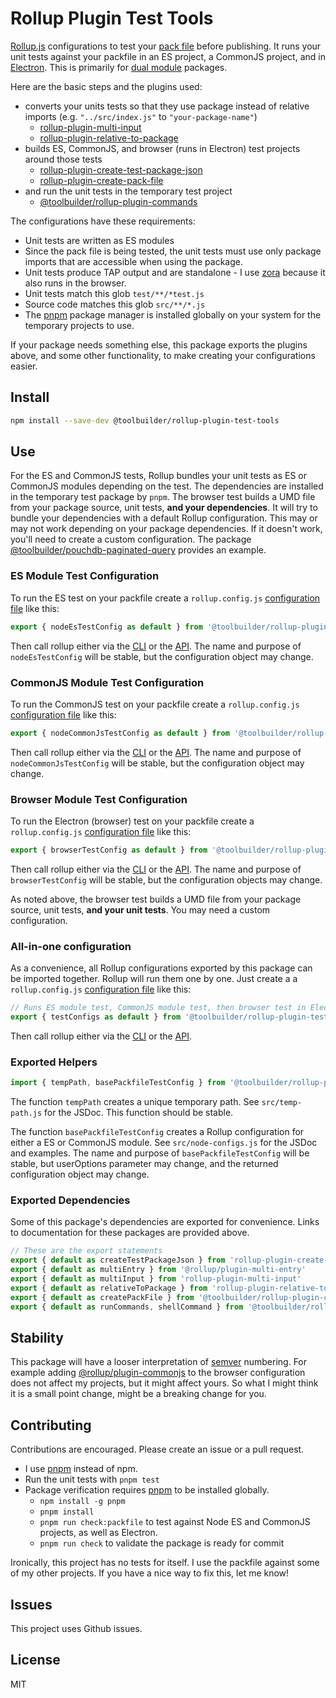# Rollup Plugin Test Tools

[Rollup.js](https://www.rollupjs.org/) configurations to test your [pack file](https://docs.npmjs.com/cli/v6/commands/npm-pack) before publishing. It runs your unit tests against your packfile in an ES project, a CommonJS project, and in [Electron](https://www.electronjs.org/). This is primarily for [dual module](https://nodejs.org/api/packages.html#dual-commonjses-module-packages) packages.

Here are the basic steps and the plugins used:

* converts your units tests so that they use package instead of relative imports (e.g. `"../src/index.js"` to `"your-package-name"`)
  * [rollup-plugin-multi-input](https://github.com/alfredosalzillo/rollup-plugin-multi-input)
  * [rollup-plugin-relative-to-package](https://github.com/toolbuilder/rollup-plugin-relative-to-package)
* builds ES, CommonJS, and browser (runs in Electron) test projects around those tests
  * [rollup-plugin-create-test-package-json](https://github.com/toolbuilder/rollup-plugin-create-test-package-json)
  * [rollup-plugin-create-pack-file](https://github.com/toolbuilder/rollup-plugin-create-pack-file)
* and run the unit tests in the temporary test project
  * [@toolbuilder/rollup-plugin-commands](https://github.com/toolbuilder/rollup-plugin-commands)

The configurations have these requirements:

* Unit tests are written as ES modules
* Since the pack file is being tested, the unit tests must use only package imports that are accessible when using the package.
* Unit tests produce TAP output and are standalone - I use [zora](https://www.npmjs.com/package/zora) because it also runs in the browser.
* Unit tests match this glob `test/**/*test.js`
* Source code matches this glob `src/**/*.js`
* The [pnpm](https://pnpm.io/) package manager is installed globally on your system for the temporary projects to use.

If your package needs something else, this package exports the plugins above, and some other functionality, to make creating your configurations easier.

## Install

```bash
npm install --save-dev @toolbuilder/rollup-plugin-test-tools
```

## Use

For the ES and CommonJS tests, Rollup bundles your unit tests as ES or CommonJS modules depending on the test. The dependencies are installed in the temporary test package by `pnpm`.  The browser test builds a UMD file from your package source, unit tests, **and your dependencies**. It will try to bundle your dependencies with a default Rollup configuration. This may or may not work depending on your package dependencies. If it doesn't work, you'll need to create a custom configuration. The package [@toolbuilder/pouchdb-paginated-query](https://github.com/toolbuilder/pouchdb-paginated-query) provides an example.

### ES Module Test Configuration

To run the ES test on your packfile create a `rollup.config.js` [configuration file](https://www.rollupjs.org/guide/en/#configuration-files) like this:

```javascript
export { nodeEsTestConfig as default } from '@toolbuilder/rollup-plugin-test-tools'
```

Then call rollup either via the [CLI](https://www.rollupjs.org/guide/en/#command-line-reference) or the [API](https://www.rollupjs.org/guide/en/#javascript-api). The name and purpose of `nodeEsTestConfig` will be stable, but the configuration object may change.

### CommonJS Module Test Configuration

To run the CommonJS test on your packfile create a `rollup.config.js` [configuration file](https://www.rollupjs.org/guide/en/#configuration-files) like this:

```javascript
export { nodeCommonJsTestConfig as default } from '@toolbuilder/rollup-plugin-test-tools'
```

Then call rollup either via the [CLI](https://www.rollupjs.org/guide/en/#command-line-reference) or the [API](https://www.rollupjs.org/guide/en/#javascript-api). The name and purpose of `nodeCommonJsTestConfig` will be stable, but the configuration object may change.

### Browser Module Test Configuration

To run the Electron (browser) test on your packfile create a `rollup.config.js` [configuration file](https://www.rollupjs.org/guide/en/#configuration-files) like this:

```javascript
export { browserTestConfig as default } from '@toolbuilder/rollup-plugin-test-tools'
```

Then call rollup either via the [CLI](https://www.rollupjs.org/guide/en/#command-line-reference) or the [API](https://www.rollupjs.org/guide/en/#javascript-api). The name and purpose of `browserTestConfig` will be stable, but the configuration objects may change.

As noted above, the browser test builds a UMD file from your package source, unit tests, **and your unit tests**. You may need a custom configuration.

### All-in-one configuration

As a convenience, all Rollup configurations exported by this package can be imported together. Rollup will run them one by one. Just create a a `rollup.config.js` [configuration file](https://www.rollupjs.org/guide/en/#configuration-files) like this:

```javascript
// Runs ES module test, CommonJS module test, then browser test in Electron
export { testConfigs as default } from '@toolbuilder/rollup-plugin-test-tools'
```

Then call rollup either via the [CLI](https://www.rollupjs.org/guide/en/#command-line-reference) or the [API](https://www.rollupjs.org/guide/en/#javascript-api).

### Exported Helpers

```javascript
import { tempPath, basePackfileTestConfig } from '@toolbuilder/rollup-plugin-test-tools'
```

The function `tempPath` creates a unique temporary path. See `src/temp-path.js` for the JSDoc. This function should be stable.

The function `basePackfileTestConfig` creates a Rollup configuration for either a ES or CommonJS module. See `src/node-configs.js` for the JSDoc and examples. The name and purpose of `basePackfileTestConfig` will be stable, but userOptions parameter may change, and the returned configuration object may change.

### Exported Dependencies

Some of this package's dependencies are exported for convenience. Links to documentation for these packages are provided above.

```javascript
// These are the export statements
export { default as createTestPackageJson } from 'rollup-plugin-create-test-package-json'
export { default as multiEntry } from '@rollup/plugin-multi-entry'
export { default as multiInput } from 'rollup-plugin-multi-input'
export { default as relativeToPackage } from 'rollup-plugin-relative-to-package'
export { default as createPackFile } from '@toolbuilder/rollup-plugin-create-pack-file'
export { default as runCommands, shellCommand } from '@toolbuilder/rollup-plugin-commands'
```

## Stability

This package will have a looser interpretation of [semver](https://semver.org/) numbering. For example adding [@rollup/plugin-commonjs](https://github.com/rollup/plugins/tree/master/packages/commonjs) to the browser configuration does not affect my projects, but it might affect yours. So what I might think it is a small point change, might be a breaking change for you.

## Contributing

Contributions are encouraged. Please create an issue or a pull request.

* I use [pnpm](https://pnpm.js.org/) instead of npm.
* Run the unit tests with `pnpm test`
* Package verification requires [pnpm](https://pnpm.io/) to be installed globally.
  * `npm install -g pnpm`
  * `pnpm install`
  * `pnpm run check:packfile` to test against Node ES and CommonJS projects, as well as Electron.
  * `pnpm run check` to validate the package is ready for commit

Ironically, this project has no tests for itself. I use the packfile against some of my other projects. If you have a nice way to fix this, let me know!

## Issues

This project uses Github issues.

## License

MIT
